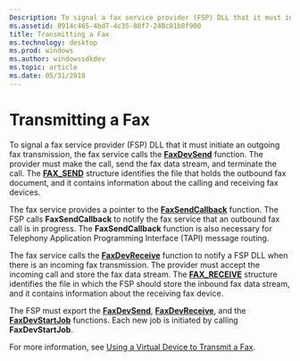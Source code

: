 ```yaml
---
Description: To signal a fax service provider (FSP) DLL that it must initiate an outgoing fax transmission, the fax service calls the FaxDevSend function.
ms.assetid: 8914c465-4bd7-4c35-88f7-248c01b8f900
title: Transmitting a Fax
ms.technology: desktop
ms.prod: windows
ms.author: windowssdkdev
ms.topic: article
ms.date: 05/31/2018
---
```


# Transmitting a Fax

To signal a fax service provider (FSP) DLL that it must initiate an outgoing fax transmission, the fax service calls the [**FaxDevSend**](-mfax-faxdevsend.md) function. The provider must make the call, send the fax data stream, and terminate the call. The [**FAX\_SEND**](-mfax-fax-send-str.md) structure identifies the file that holds the outbound fax document, and it contains information about the calling and receiving fax devices.

The fax service provides a pointer to the [**FaxSendCallback**](-mfax-faxsendcallback.md) function. The FSP calls **FaxSendCallback** to notify the fax service that an outbound fax call is in progress. The **FaxSendCallback** function is also necessary for Telephony Application Programming Interface (TAPI) message routing.

The fax service calls the [**FaxDevReceive**](-mfax-faxdevreceive.md) function to notify a FSP DLL when there is an incoming fax transmission. The provider must accept the incoming call and store the fax data stream. The [**FAX\_RECEIVE**](-mfax-fax-receive-str.md) structure identifies the file in which the FSP should store the inbound fax data stream, and it contains information about the receiving fax device.

The FSP must export the [**FaxDevSend**](-mfax-faxdevsend.md), [**FaxDevReceive**](-mfax-faxdevreceive.md), and the [**FaxDevStartJob**](-mfax-faxdevstartjob.md) functions. Each new job is initiated by calling **FaxDevStartJob**.

For more information, see [Using a Virtual Device to Transmit a Fax](-mfax-using-a-virtual-device-to-transmit-a-fax.md).

 

 



